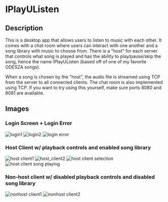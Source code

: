 # IPlayUListen

## Description
This is a desktop app that allows users to listen to music with each other. It comes with a chat room where users can interact with one another and a song library with music to choose from. There is a "host" for each server that controls what song is played and has the ability to play/pause/skip the song, hence the name IPlayUListen (based off of one of my favorite ODESZA songs).

When a song is chosen by the "host", the audio file is streamed using TCP from the server to all connected clients. The chat room is also implemented using TCP. If you want to try using this yourself, make sure ports 8080 and 8081 are available.

## Images

### Login Screen + Login Error

![login1](https://drive.google.com/uc?export=view&id=1e3Rc5nET3tHr786V54PlY_qGnqAbVSZf)
![login2](https://drive.google.com/uc?export=view&id=1mdiZdYtYm1nlrJYynLDg1hQz66SayB2D)
![login error](https://drive.google.com/uc?export=view&id=1f9CBO_wYAiCYNcLmYvcXVI6gx7A3xR2Q)

### Host Client w/ playback controls and enabled song library

![host client1](https://drive.google.com/uc?export=view&id=1J8_n2pMEz2O6LN317v24kWGOSOXe1RbI)
![host_client2](https://drive.google.com/uc?export=view&id=1nLQmOMgB6V4HBQw0eOKiXT8V6rAb031y)
![host client selection](https://drive.google.com/uc?export=view&id=1zQt6lJpE90jTCDutAiHLExhlFNu9q6yq)
![host client song playing](https://drive.google.com/uc?export=view&id=1T4DMItBtf8P-pvbZ3APEpbAWXGZcrAi8)

### Non-host client w/ disabled playback controls and disabled song library

![nonhost client1](https://drive.google.com/uc?export=view&id=1cNtUIXI1ICdULE8qKiu9GeLekQCRgr-N)
![nonhost client2](https://drive.google.com/uc?export=view&id=140h0k8U0YDqsTILOHejS9Zx_rfnvQj9Q)
